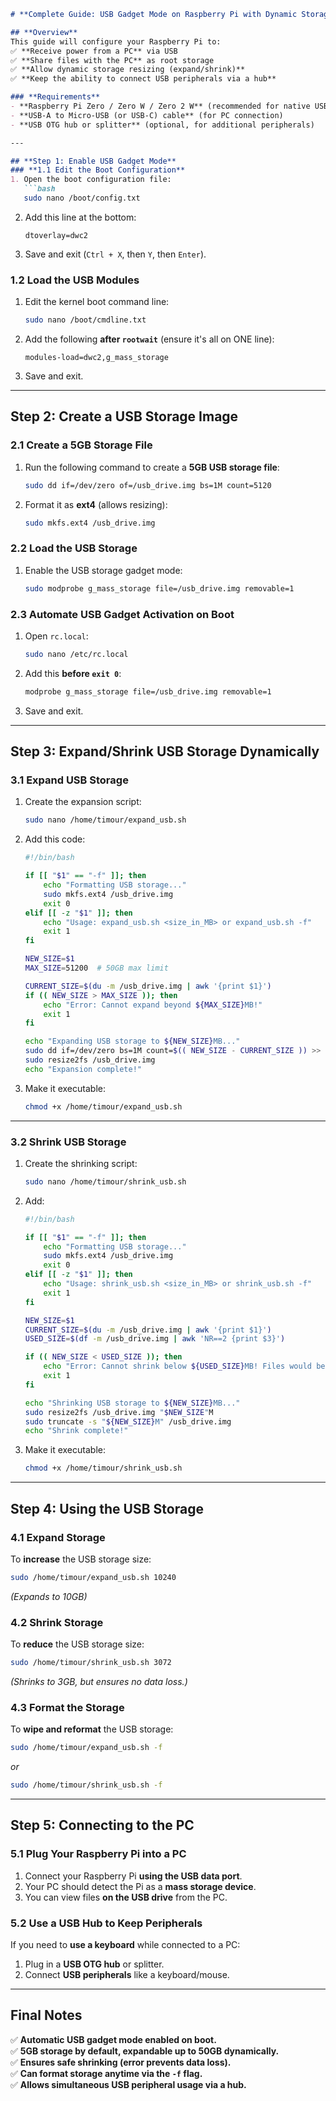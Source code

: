 ```markdown
# **Complete Guide: USB Gadget Mode on Raspberry Pi with Dynamic Storage Resizing**

## **Overview**
This guide will configure your Raspberry Pi to:
✅ **Receive power from a PC** via USB  
✅ **Share files with the PC** as root storage  
✅ **Allow dynamic storage resizing (expand/shrink)**  
✅ **Keep the ability to connect USB peripherals via a hub**  

### **Requirements**
- **Raspberry Pi Zero / Zero W / Zero 2 W** (recommended for native USB gadget mode)  
- **USB-A to Micro-USB (or USB-C) cable** (for PC connection)  
- **USB OTG hub or splitter** (optional, for additional peripherals)  

---

## **Step 1: Enable USB Gadget Mode**
### **1.1 Edit the Boot Configuration**
1. Open the boot configuration file:
   ```bash
   sudo nano /boot/config.txt
   ```
2. Add this line at the bottom:
   ```plaintext
   dtoverlay=dwc2
   ```
3. Save and exit (`Ctrl + X`, then `Y`, then `Enter`).

### **1.2 Load the USB Modules**
1. Edit the kernel boot command line:
   ```bash
   sudo nano /boot/cmdline.txt
   ```
2. Add the following **after `rootwait`** (ensure it's all on ONE line):
   ```plaintext
   modules-load=dwc2,g_mass_storage
   ```
3. Save and exit.

---

## **Step 2: Create a USB Storage Image**
### **2.1 Create a 5GB Storage File**
1. Run the following command to create a **5GB USB storage file**:
   ```bash
   sudo dd if=/dev/zero of=/usb_drive.img bs=1M count=5120
   ```
2. Format it as **ext4** (allows resizing):
   ```bash
   sudo mkfs.ext4 /usb_drive.img
   ```

### **2.2 Load the USB Storage**
1. Enable the USB storage gadget mode:
   ```bash
   sudo modprobe g_mass_storage file=/usb_drive.img removable=1
   ```

### **2.3 Automate USB Gadget Activation on Boot**
1. Open `rc.local`:
   ```bash
   sudo nano /etc/rc.local
   ```
2. Add this **before `exit 0`**:
   ```bash
   modprobe g_mass_storage file=/usb_drive.img removable=1
   ```
3. Save and exit.

---

## **Step 3: Expand/Shrink USB Storage Dynamically**
### **3.1 Expand USB Storage**
1. Create the expansion script:
   ```bash
   sudo nano /home/timour/expand_usb.sh
   ```
2. Add this code:
   ```bash
   #!/bin/bash

   if [[ "$1" == "-f" ]]; then
       echo "Formatting USB storage..."
       sudo mkfs.ext4 /usb_drive.img
       exit 0
   elif [[ -z "$1" ]]; then
       echo "Usage: expand_usb.sh <size_in_MB> or expand_usb.sh -f"
       exit 1
   fi

   NEW_SIZE=$1
   MAX_SIZE=51200  # 50GB max limit

   CURRENT_SIZE=$(du -m /usb_drive.img | awk '{print $1}')
   if (( NEW_SIZE > MAX_SIZE )); then
       echo "Error: Cannot expand beyond ${MAX_SIZE}MB!"
       exit 1
   fi

   echo "Expanding USB storage to ${NEW_SIZE}MB..."
   sudo dd if=/dev/zero bs=1M count=$(( NEW_SIZE - CURRENT_SIZE )) >> /usb_drive.img
   sudo resize2fs /usb_drive.img
   echo "Expansion complete!"
   ```
3. Make it executable:
   ```bash
   chmod +x /home/timour/expand_usb.sh
   ```

---

### **3.2 Shrink USB Storage**
1. Create the shrinking script:
   ```bash
   sudo nano /home/timour/shrink_usb.sh
   ```
2. Add:
   ```bash
   #!/bin/bash

   if [[ "$1" == "-f" ]]; then
       echo "Formatting USB storage..."
       sudo mkfs.ext4 /usb_drive.img
       exit 0
   elif [[ -z "$1" ]]; then
       echo "Usage: shrink_usb.sh <size_in_MB> or shrink_usb.sh -f"
       exit 1
   fi

   NEW_SIZE=$1
   CURRENT_SIZE=$(du -m /usb_drive.img | awk '{print $1}')
   USED_SIZE=$(df -m /usb_drive.img | awk 'NR==2 {print $3}')

   if (( NEW_SIZE < USED_SIZE )); then
       echo "Error: Cannot shrink below ${USED_SIZE}MB! Files would be lost."
       exit 1
   fi

   echo "Shrinking USB storage to ${NEW_SIZE}MB..."
   sudo resize2fs /usb_drive.img "$NEW_SIZE"M
   sudo truncate -s "${NEW_SIZE}M" /usb_drive.img
   echo "Shrink complete!"
   ```
3. Make it executable:
   ```bash
   chmod +x /home/timour/shrink_usb.sh
   ```

---

## **Step 4: Using the USB Storage**
### **4.1 Expand Storage**
To **increase** the USB storage size:
```bash
sudo /home/timour/expand_usb.sh 10240
```
*(Expands to 10GB)*

### **4.2 Shrink Storage**
To **reduce** the USB storage size:
```bash
sudo /home/timour/shrink_usb.sh 3072
```
*(Shrinks to 3GB, but ensures no data loss.)*

### **4.3 Format the Storage**
To **wipe and reformat** the USB storage:
```bash
sudo /home/timour/expand_usb.sh -f
```
*or*
```bash
sudo /home/timour/shrink_usb.sh -f
```

---

## **Step 5: Connecting to the PC**
### **5.1 Plug Your Raspberry Pi into a PC**
1. Connect your Raspberry Pi **using the USB data port**.
2. Your PC should detect the Pi as a **mass storage device**.
3. You can view files **on the USB drive** from the PC.

### **5.2 Use a USB Hub to Keep Peripherals**
If you need to **use a keyboard** while connected to a PC:
1. Plug in a **USB OTG hub** or splitter.
2. Connect **USB peripherals** like a keyboard/mouse.

---

## **Final Notes**
✅ **Automatic USB gadget mode enabled on boot.**  
✅ **5GB storage by default, expandable up to 50GB dynamically.**  
✅ **Ensures safe shrinking (error prevents data loss).**  
✅ **Can format storage anytime via the `-f` flag.**  
✅ **Allows simultaneous USB peripheral usage via a hub.**  
